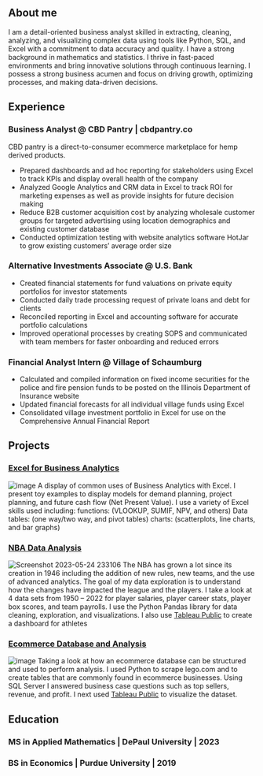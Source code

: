 ## About me
I am a detail-oriented business analyst skilled in extracting, cleaning, analyzing, and visualizing complex data using tools like Python, SQL, and Excel with a commitment to data accuracy and quality. I have a strong background in mathematics and statistics. I thrive in fast-paced environments and bring innovative solutions through continuous learning. I possess a strong business acumen and focus on driving growth, optimizing processes, and making data-driven decisions.

## Experience

### Business Analyst @ CBD Pantry | cbdpantry.co
CBD pantry is a direct-to-consumer ecommerce marketplace for hemp derived products.
-	Prepared dashboards and ad hoc reporting for stakeholders using Excel to track KPIs and display overall health of the company 
-	Analyzed Google Analytics and CRM data in Excel to track ROI for marketing expenses as well as provide insights for future decision making
-	Reduce B2B customer acquisition cost by analyzing wholesale customer groups for targeted advertising using location demographics and existing customer database
-	Conducted optimization testing with website analytics software HotJar to grow existing customers’ average order size

### Alternative Investments Associate @ U.S. Bank
-	Created financial statements for fund valuations on private equity portfolios for investor statements 
-	Conducted daily trade processing request of private loans and debt for clients
-	Reconciled reporting in Excel and accounting software for accurate portfolio calculations 
-	Improved operational processes by creating SOPS and communicated with team members for faster onboarding and reduced errors

### Financial Analyst Intern @ Village of Schaumburg
-	Calculated and compiled information on fixed income securities for the police and fire pension funds to be posted on the Illinois Department of Insurance website
-	Updated financial forecasts for all individual village funds using Excel
-	Consolidated village investment portfolio in Excel for use on the Comprehensive Annual Financial Report


## Projects
### [Excel for Business Analytics](https://github.com/nmaniar9/Excel_for_Business)

![image](https://github.com/nmaniar9/neilmaniar.github.io/assets/44175458/9b3c42c3-65ca-4745-83df-8530d505dad9)
A display of common uses of Business Analytics with Excel. I present toy examples to display models for demand planning, project planning, and future cash flow (Net Present Value). I use a variety of Excel skills used including: functions: (VLOOKUP, SUMIF, NPV, and others) Data tables: (one way/two way, and pivot tables) charts: (scatterplots, line charts, and bar graphs) 

### [NBA Data Analysis](https://github.com/nmaniar9/NBA_Data_Analysis)

![Screenshot 2023-05-24 233106](https://github.com/nmaniar9/neilmaniar.github.io/assets/44175458/5d795f64-a93e-47c9-961f-8b0cddeed90a)
The NBA has grown a lot since its creation in 1946 including the addition of new rules, new teams, and the use of advanced analytics. The goal of my data exploration is to understand how the changes have impacted the league and the players. I take a look at 4 data sets from 1950 – 2022 for player salaries, player career stats, player box scores, and team payrolls. I use the Python Pandas library for data cleaning, exploration, and visualizations. I also use [Tableau Public](https://public.tableau.com/app/profile/neil.maniar/viz/NBAplayeroverview/Dashboard1) to create a dashboard for athletes

### [Ecommerce Database and Analysis](https://github.com/nmaniar9/Ecom_projectv2)

![image](https://github.com/nmaniar9/neilmaniar.github.io/assets/44175458/6f377226-20c5-4d2c-b6bf-7bf2f0b5afe3)
Taking a look at how an ecommerce database can be structured and used to perform analysis. I used Python to scrape lego.com and to create tables that are commonly found in ecommerce businesses. Using SQL Server I answered business case questions such as top sellers, revenue, and profit. I next used [Tableau Public](https://public.tableau.com/app/profile/neil.maniar/viz/EcommerceProject_16806687745870/LEGOSTARWARSSALES) to visualize the dataset. 

## Education
### MS in Applied Mathematics | DePaul University | 2023

### BS in Economics | Purdue University | 2019
